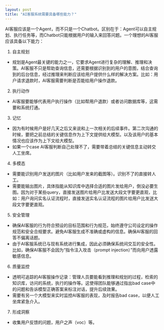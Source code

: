 ```yaml
---
layout: post
title: "AI客服系统需要具备哪些能力？"
---
```


AI客服应该是一个Agent，而不只是一个Chatbot。区别在于：Agent可以自主规划、执行任务等，而Chatbot只能根据用户的输入来回答问题。一个理想的AI客服应该具备以下能力：

1. 自主规划
  - 规划是Agent最关键的能力之一，它要求Agent进行复杂的理解、推理和决策。AI客服不只是帮助查询信息，还需要根据识别到的用户的意图，结合查询到的后台信息，经过推理来判断应该给用户提供什么样的解决方案。比如：用户请求退款时，AI客服需要判断是否能给用户操作退款。
2. 执行动作
  - AI客服要能够代表用户执行操作（比如帮用户退款）或者访问数据库等，这需要和系统打通。
3. 记忆
  - 因为有时候用户是好几天之后又来说和上一次相关的后续事件。第二次沟通的时候，要把之前总结的关键信息作为上下文提供给大模型。以及该用户的基本情况也应该作为上下文给大模型。
  - 如果一个case AI客服判断自己处理不了，需要带着总结的关键信息主动转交人工坐席。
4. 多模态
  - 需要能识别用户发送的图片（比如用户发来的截图等）。识别不了的直接转人工。
  - 需要能输出图片，具体指能从知识库中选择合适的图片发给用户，倒没必要生图。因为对于某些query，直接发送图片给用户比发送大段文字要更直观，比如：用户询问实名认证流程时，直接发送实名认证流程的图片给用户比发送大段文字要更直观。
5. 安全管理
  - 确保AI客服的行为符合预设的目标范围和行为规范，始终遵守公司设定的操作规范和安全合规要求。避免AI客服生成不准确或虚构的信息。确保AI客服的回答不偏离话题。
  - 由于AI客服系统已与现有系统进行集成，因此必须确保系统间交互的安全性。比如，确保AI客服不会因为“指令注入攻击（prompt injection）”而向用户透露敏感信息。
6. 质量监控
  - 透明可追踪的AI客服操作记录：管理人员要能看到推理和规划的过程，检索的知识库，访问的系统，执行的操作等。这使得团队能够通过指出bad case中的问题和告诉模型正确答案来标注对话，提升后续效果。
  - 需要有另一个大模型来实时监控AI客服的表现，及时报告bad case，以便人工坐席紧急介入。
7. 形成洞察
  - 收集用户反馈的问题，用户之声（voc）等。
